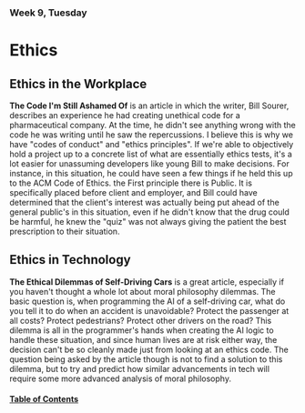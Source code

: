 ### Week 9, Tuesday
# Ethics
## Ethics in the Workplace
**The Code I'm Still Ashamed Of** is an article in which the writer, Bill Sourer, describes an experience he had creating unethical code for a pharmaceutical company. At the time, he didn't see anything wrong with the code he was writing until he saw the repercussions. I believe this is why we have "codes of conduct" and "ethics principles". If we're able to objectively hold a project up to a concrete list of what are essentially ethics tests, it's a lot easier for unassuming developers like young Bill to make decisions. For instance, in this situation, he could have seen a few things if he held this up to the ACM Code of Ethics. the First principle there is Public. It is specifically placed before client and employer, and Bill could have determined that the client's interest was actually being put ahead of the general public's in this situation, even if he didn't know that the drug could be harmful, he knew the "quiz" was not always giving the patient the best prescription to their situation.  

## Ethics in Technology
**The Ethical Dilemmas of Self-Driving Cars** is a great article, especially if you haven't thought a whole lot about moral philosophy dilemmas. The basic question is, when programming the AI of a self-driving car, what do you tell it to do when an accident is unavoidable? Protect the passenger at all costs? Protect pedestrians? Protect other drivers on the road? This dilemma is all in the programmer's hands when creating the AI logic to handle these situation, and since human lives are at risk either way, the decision can't be so cleanly made just from looking at an ethics code. The question being asked by the article though is not to find a solution to this dilemma, but to try and predict how similar advancements in tech will require some more advanced analysis of moral philosophy.

#### [Table of Contents](https://hcoggers.github.io/Reading-Notes-Repository/)